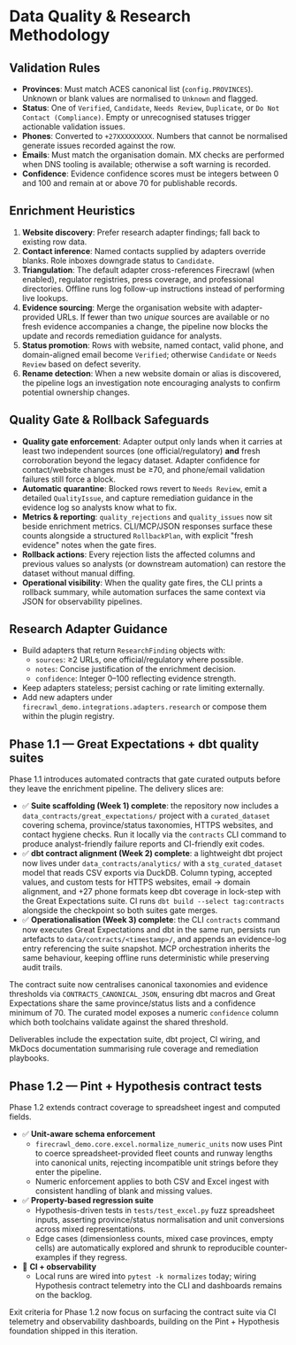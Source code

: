 # Data Quality & Research Methodology

## Validation Rules

- **Provinces**: Must match ACES canonical list (`config.PROVINCES`). Unknown or blank values are normalised to `Unknown` and flagged.
- **Status**: One of `Verified`, `Candidate`, `Needs Review`, `Duplicate`, or `Do Not Contact (Compliance)`. Empty or unrecognised statuses trigger actionable validation issues.
- **Phones**: Converted to `+27XXXXXXXXX`. Numbers that cannot be normalised generate issues recorded against the row.
- **Emails**: Must match the organisation domain. MX checks are performed when DNS tooling is available; otherwise a soft warning is recorded.
- **Confidence**: Evidence confidence scores must be integers between 0 and 100 and remain at or above 70 for publishable records.

## Enrichment Heuristics

1. **Website discovery**: Prefer research adapter findings; fall back to existing row data.
2. **Contact inference**: Named contacts supplied by adapters override blanks. Role inboxes downgrade status to `Candidate`.
3. **Triangulation**: The default adapter cross-references Firecrawl (when enabled), regulator registries, press coverage, and professional directories. Offline runs log follow-up instructions instead of performing live lookups.
4. **Evidence sourcing**: Merge the organisation website with adapter-provided URLs. If fewer than two _unique_ sources are available or no fresh evidence accompanies a change, the pipeline now blocks the update and records remediation guidance for analysts.
5. **Status promotion**: Rows with website, named contact, valid phone, and domain-aligned email become `Verified`; otherwise `Candidate` or `Needs Review` based on defect severity.
6. **Rename detection**: When a new website domain or alias is discovered, the pipeline logs an investigation note encouraging analysts to confirm potential ownership changes.

## Quality Gate & Rollback Safeguards

- **Quality gate enforcement**: Adapter output only lands when it carries at least two independent sources (one official/regulatory) **and** fresh corroboration beyond the legacy dataset. Adapter confidence for contact/website changes must be ≥70, and phone/email validation failures still force a block.
- **Automatic quarantine**: Blocked rows revert to `Needs Review`, emit a detailed `QualityIssue`, and capture remediation guidance in the evidence log so analysts know what to fix.
- **Metrics & reporting**: `quality_rejections` and `quality_issues` now sit beside enrichment metrics. CLI/MCP/JSON responses surface these counts alongside a structured `RollbackPlan`, with explicit "fresh evidence" notes when the gate fires.
- **Rollback actions**: Every rejection lists the affected columns and previous values so analysts (or downstream automation) can restore the dataset without manual diffing.
- **Operational visibility**: When the quality gate fires, the CLI prints a rollback summary, while automation surfaces the same context via JSON for observability pipelines.

## Research Adapter Guidance

- Build adapters that return `ResearchFinding` objects with:
  - `sources`: ≥2 URLs, one official/regulatory where possible.
  - `notes`: Concise justification of the enrichment decision.
  - `confidence`: Integer 0–100 reflecting evidence strength.
- Keep adapters stateless; persist caching or rate limiting externally.
- Add new adapters under `firecrawl_demo.integrations.adapters.research` or compose them within the plugin registry.

## Phase 1.1 — Great Expectations + dbt quality suites

Phase 1.1 introduces automated contracts that gate curated outputs before they
leave the enrichment pipeline. The delivery slices are:

- ✅ **Suite scaffolding (Week 1) complete**: the repository now includes a
  `data_contracts/great_expectations/` project with a `curated_dataset`
  covering schema, province/status taxonomies, HTTPS websites, and contact
  hygiene checks. Run it locally via the `contracts` CLI command to produce
  analyst-friendly failure reports and CI-friendly exit codes.
- ✅ **dbt contract alignment (Week 2) complete**: a lightweight dbt project now
  lives under `data_contracts/analytics/` with a `stg_curated_dataset` model that reads CSV
  exports via DuckDB. Column typing, accepted values, and custom tests for HTTPS
  websites, email → domain alignment, and +27 phone formats keep dbt coverage in
  lock-step with the Great Expectations suite. CI runs `dbt build --select
  tag:contracts` alongside the checkpoint so both suites gate merges.
- ✅ **Operationalisation (Week 3) complete**: the CLI `contracts` command now
  executes Great Expectations and dbt in the same run, persists run artefacts to
  `data/contracts/<timestamp>/`, and appends an evidence-log entry referencing
  the suite snapshot. MCP orchestration inherits the same behaviour, keeping
  offline runs deterministic while preserving audit trails.

The contract suite now centralises canonical taxonomies and evidence thresholds
via `CONTRACTS_CANONICAL_JSON`, ensuring dbt macros and Great Expectations share
the same province/status lists and a confidence minimum of 70. The curated model
exposes a numeric `confidence` column which both toolchains validate against the
shared threshold.

Deliverables include the expectation suite, dbt project, CI wiring, and MkDocs
documentation summarising rule coverage and remediation playbooks.

## Phase 1.2 — Pint + Hypothesis contract tests

Phase 1.2 extends contract coverage to spreadsheet ingest and computed fields.

- ✅ **Unit-aware schema enforcement**
  - `firecrawl_demo.core.excel.normalize_numeric_units` now uses Pint to coerce
    spreadsheet-provided fleet counts and runway lengths into canonical units,
    rejecting incompatible unit strings before they enter the pipeline.
  - Numeric enforcement applies to both CSV and Excel ingest with consistent
    handling of blank and missing values.
- ✅ **Property-based regression suite**
  - Hypothesis-driven tests in `tests/test_excel.py` fuzz spreadsheet inputs,
    asserting province/status normalisation and unit conversions across mixed
    representations.
  - Edge cases (dimensionless counts, mixed case provinces, empty cells) are
    automatically explored and shrunk to reproducible counter-examples if they
    regress.
- 🚧 **CI + observability**
  - Local runs are wired into `pytest -k normalizes` today; wiring Hypothesis
    contract telemetry into the CLI and dashboards remains on the backlog.

Exit criteria for Phase 1.2 now focus on surfacing the contract suite via CI
telemetry and observability dashboards, building on the Pint + Hypothesis
foundation shipped in this iteration.
